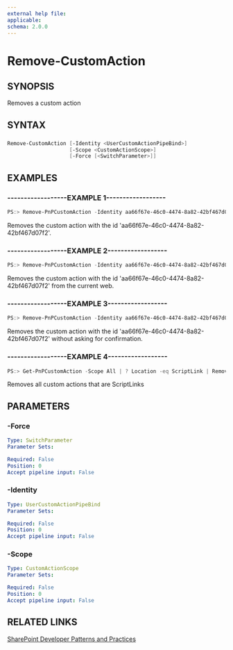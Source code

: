 ```yaml
---
external help file:
applicable: 
schema: 2.0.0
---
```

# Remove-CustomAction

## SYNOPSIS
Removes a custom action

## SYNTAX 

### 
```powershell
Remove-CustomAction [-Identity <UserCustomActionPipeBind>]
                    [-Scope <CustomActionScope>]
                    [-Force [<SwitchParameter>]]
```

## EXAMPLES

### ------------------EXAMPLE 1------------------
```powershell
PS:> Remove-PnPCustomAction -Identity aa66f67e-46c0-4474-8a82-42bf467d07f2
```

Removes the custom action with the id 'aa66f67e-46c0-4474-8a82-42bf467d07f2'.

### ------------------EXAMPLE 2------------------
```powershell
PS:> Remove-PnPCustomAction -Identity aa66f67e-46c0-4474-8a82-42bf467d07f2 -Scope web
```

Removes the custom action with the id 'aa66f67e-46c0-4474-8a82-42bf467d07f2' from the current web.

### ------------------EXAMPLE 3------------------
```powershell
PS:> Remove-PnPCustomAction -Identity aa66f67e-46c0-4474-8a82-42bf467d07f2 -Force
```

Removes the custom action with the id 'aa66f67e-46c0-4474-8a82-42bf467d07f2' without asking for confirmation.

### ------------------EXAMPLE 4------------------
```powershell
PS:> Get-PnPCustomAction -Scope All | ? Location -eq ScriptLink | Remove-PnPCustomAction
```

Removes all custom actions that are ScriptLinks

## PARAMETERS

### -Force


```yaml
Type: SwitchParameter
Parameter Sets: 

Required: False
Position: 0
Accept pipeline input: False
```

### -Identity


```yaml
Type: UserCustomActionPipeBind
Parameter Sets: 

Required: False
Position: 0
Accept pipeline input: False
```

### -Scope


```yaml
Type: CustomActionScope
Parameter Sets: 

Required: False
Position: 0
Accept pipeline input: False
```

## RELATED LINKS

[SharePoint Developer Patterns and Practices](http://aka.ms/sppnp)